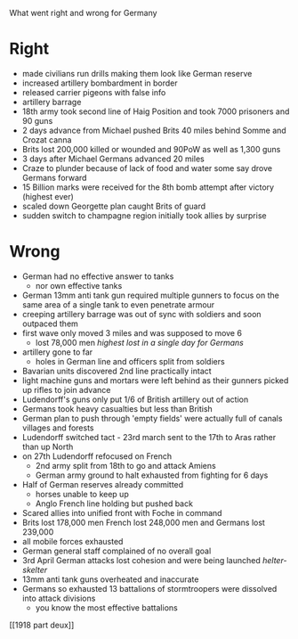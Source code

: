 What went right and wrong for Germany

# Right
- made civilians run drills making them look like German reserve
- increased artillery bombardment in border
- released carrier pigeons with false info
- artillery barrage
- 18th army took second line of Haig Position and took 7000 prisoners and 90 guns
- 2 days advance from Michael pushed Brits 40 miles behind Somme and Crozat canna 
- Brits lost 200,000 killed or wounded and 90PoW as well as 1,300 guns
- 3 days after Michael Germans advanced 20 miles
- Craze to plunder because of lack of food and water some say drove Germans forward
- 15 Billion marks were received for the 8th bomb attempt after victory (highest ever)
- scaled down Georgette plan caught Brits of guard 
- sudden switch to champagne region initially took allies by surprise 



# Wrong
- German had no effective answer to tanks 
	- nor own effective tanks
- German 13mm anti tank gun required multiple gunners to focus on the same area of a single tank to even penetrate armour
- creeping artillery barrage was out of sync with soldiers and soon outpaced them
- first wave only moved 3 miles and was supposed to move 6 
	- lost 78,000 men _highest lost in a single day for Germans_
- artillery gone to far
	- holes in German line and officers split from soldiers
- Bavarian units discovered 2nd line practically intact
- light machine guns and mortars were left behind as their gunners picked up rifles to join advance 
- Ludendorff's guns only put 1/6 of British artillery out of action 
- Germans took heavy casualties but less than British 
- German plan to push through 'empty fields' were actually full of canals villages and forests
- Ludendorff switched tact - 23rd march sent to the 17th to Aras rather than up North 
- on 27th Ludendorff refocused on French 
	- 2nd army split from 18th to go and attack Amiens
	- German army ground to halt exhausted from fighting for 6 days 
- Half of German reserves already committed 
	- horses unable to keep up 
	- Anglo French line holding but pushed back 
- Scared allies into unified front with Foche in command 
- Brits lost 178,000 men French lost 248,000 men and Germans lost 239,000
- all mobile forces exhausted 
- German general staff complained of no overall goal
- 3rd April German attacks lost cohesion and were being launched _helter-skelter_
- 13mm anti tank guns overheated and inaccurate
- Germans so exhausted 13 battalions of stormtroopers were dissolved into attack divisions 
	- you know the most effective battalions 



[[1918 part deux]]

